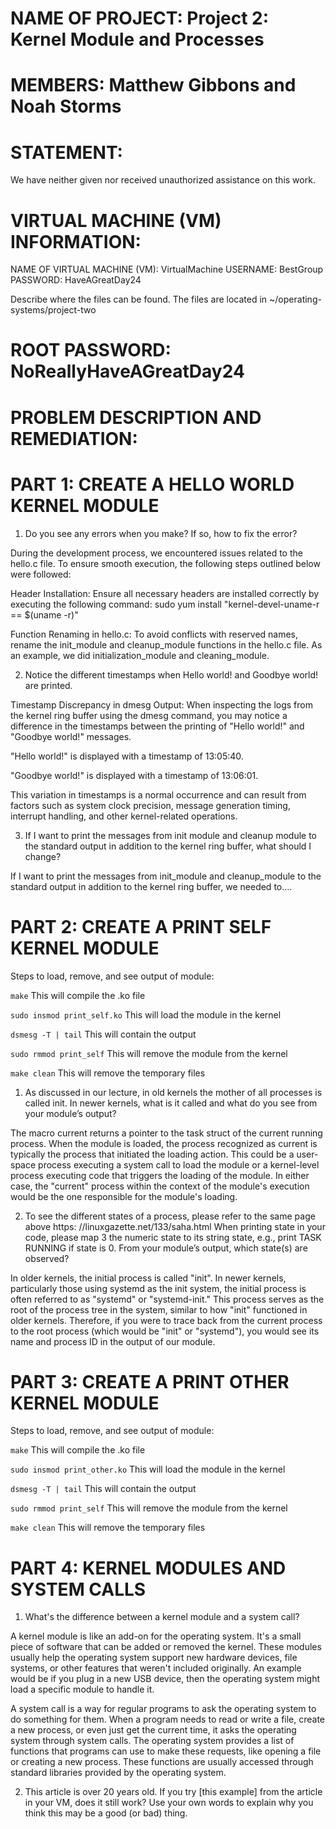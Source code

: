 NAME OF PROJECT: Project 2: Kernel Module and Processes
================

MEMBERS: Matthew Gibbons and Noah Storms
========

STATEMENT:
==========
We have neither given nor received unauthorized assistance on this work.

VIRTUAL MACHINE (VM) INFORMATION:
=================================
NAME OF VIRTUAL MACHINE (VM): VirtualMachine
USERNAME: BestGroup
PASSWORD: HaveAGreatDay24

Describe where the files can be found.
The files are located in ~/operating-systems/project-two

ROOT PASSWORD: NoReallyHaveAGreatDay24
==============

PROBLEM DESCRIPTION AND REMEDIATION:
====================================
PART 1: CREATE A HELLO WORLD KERNEL MODULE
==========================================
1. Do you see any errors when you make? If so, how to fix the error?

During the development process, we encountered issues related to the hello.c file. To ensure smooth execution, the following steps outlined below were followed:

Header Installation:
Ensure all necessary headers are installed correctly by executing the following command:
sudo yum install "kernel-devel-uname-r == $(uname -r)"

Function Renaming in hello.c:
To avoid conflicts with reserved names, rename the init_module and cleanup_module functions in the hello.c file. As an example, we did initialization_module and cleaning_module.

2. Notice the different timestamps when Hello world! and Goodbye world! are printed.

Timestamp Discrepancy in dmesg Output:
When inspecting the logs from the kernel ring buffer using the dmesg command, you may notice a difference in the timestamps between the printing of "Hello world!" and "Goodbye world!" messages.

"Hello world!" is displayed with a timestamp of 13:05:40.

"Goodbye world!" is displayed with a timestamp of 13:06:01.

This variation in timestamps is a normal occurrence and can result from factors such as system clock precision, message generation timing, interrupt handling, and other kernel-related operations.

3. If I want to print the messages from init module and cleanup module to the standard output in addition to the kernel ring buffer, what should I change?

If I want to print the messages from init_module and cleanup_module to the standard output in addition to the kernel ring buffer, we needed to....

PART 2: CREATE A PRINT SELF KERNEL MODULE 
=========================================
Steps to load, remove, and see output of module:

`make` This will compile the .ko file

`sudo insmod print_self.ko` This will load the module in the kernel

`dsmesg -T | tail` This will contain the output

`sudo rmmod print_self` This will remove the module from the kernel

`make clean` This will remove the temporary files

1. As discussed in our lecture, in old kernels the mother of all processes is called init. In newer kernels, what is it called and what do you see from your module’s output?

The macro current returns a pointer to the task struct of the current running process. When the module is loaded, the process recognized as current is typically the process that initiated the loading action. This could be a user-space process executing a system call to load the module or a kernel-level process executing code that triggers the loading of the module. In either case, the "current" process within the context of the module's execution would be the one responsible for the module's loading.

2. To see the different states of a process, please refer to the same page above https: //linuxgazette.net/133/saha.html When printing state in your code, please map 3 the numeric state to its string state, e.g., print TASK RUNNING if state is 0. From your module’s output, which state(s) are observed?

In older kernels, the initial process is called "init". In newer kernels, particularly those using systemd as the init system, the initial process is often referred to as "systemd" or "systemd-init." This process serves as the root of the process tree in the system, similar to how "init" functioned in older kernels. Therefore, if you were to trace back from the current process to the root process (which would be "init" or "systemd"), you would see its name and process ID in the output of our module.



PART 3: CREATE A PRINT OTHER KERNEL MODULE
==========================================
Steps to load, remove, and see output of module:

`make` This will compile the .ko file

`sudo insmod print_other.ko` This will load the module in the kernel

`dsmesg -T | tail` This will contain the output

`sudo rmmod print_self` This will remove the module from the kernel

`make clean` This will remove the temporary files

PART 4: KERNEL MODULES AND SYSTEM CALLS
========================================
1. What's the difference between a kernel module and a system call?

A kernel module is like an add-on for the operating system. It's a small piece of software that can be added or removed the kernel. These modules usually help the operating system support new hardware devices, file systems, or other features that weren't included originally. An example would be if you plug in a new USB device, then the operating system might load a specific module to handle it.

A system call is a way for regular programs to ask the operating system to do something for them. When a program needs to read or write a file, create a new process, or even just get the current time, it asks the operating system through system calls. The operating system provides a list of functions that programs can use to make these requests, like opening a file or creating a new process. These functions are usually accessed through standard libraries provided by the operating system.

2. This article is over 20 years old. If you try [this example] from the article in your VM, does it still work? Use your own words to explain why you think this may be a good (or bad) thing.
